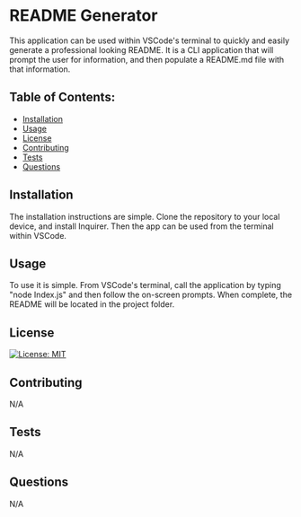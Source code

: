 # README Generator
This application can be used within VSCode's terminal to quickly and easily generate a professional looking README. It is a CLI application that will prompt the user for information, and then populate a README.md file with that information.
## Table of Contents:
 - [Installation](#item-one)
 - [Usage](#item-two)
 - [License](#item-three)
 - [Contributing](#item-four)
 - [Tests](#item-five)
 - [Questions](#item-six)

<a id="item-one"></a>
## Installation
The installation instructions are simple. Clone the repository to your local device, and install Inquirer. Then the app can be used from the terminal within VSCode.
<a id="item-two"></a>
## Usage
To use it is simple. From VSCode's terminal, call the application by typing "node Index.js" and then follow the on-screen prompts. When complete, the README will be located in the project folder.
<a id="item-three"></a>
## License

[![License: MIT](https://img.shields.io/badge/License-MIT-yellow.svg)](https://opensource.org/licenses/MIT)

<a id="item-four"></a>
## Contributing
N/A
<a id="item-five"></a>
## Tests
N/A
<a id="item-six"></a>
## Questions
N/A

